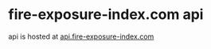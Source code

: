 # fire-exposure-index.com api

api is hosted at [api.fire-exposure-index.com](https://api.fire-exposure-index.com)